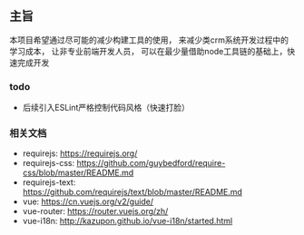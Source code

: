 ## 主旨

本项目希望通过尽可能的减少构建工具的使用，
来减少类crm系统开发过程中的学习成本，
让非专业前端开发人员，
可以在最少量借助node工具链的基础上，快速完成开发

### todo

- 后续引入ESLint严格控制代码风格（快速打脸）


### 相关文档

- requirejs: https://requirejs.org/
- requirejs-css: https://github.com/guybedford/require-css/blob/master/README.md
- requirejs-text: https://github.com/requirejs/text/blob/master/README.md
- vue: https://cn.vuejs.org/v2/guide/
- vue-router: https://router.vuejs.org/zh/
- vue-i18n: http://kazupon.github.io/vue-i18n/started.html

